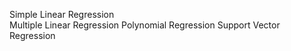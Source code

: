 Simple Linear Regression
<br>
Multiple Linear Regression
Polynomial Regression
Support Vector Regression
